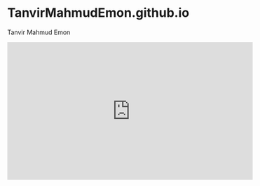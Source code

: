 # TanvirMahmudEmon.github.io
Tanvir Mahmud Emon

<iframe width="560" height="315" src="https://www.youtube.com/embed/cxySkwX8j44" frameborder="0" allow="accelerometer; autoplay; encrypted-media; gyroscope; picture-in-picture" allowfullscreen></iframe>
